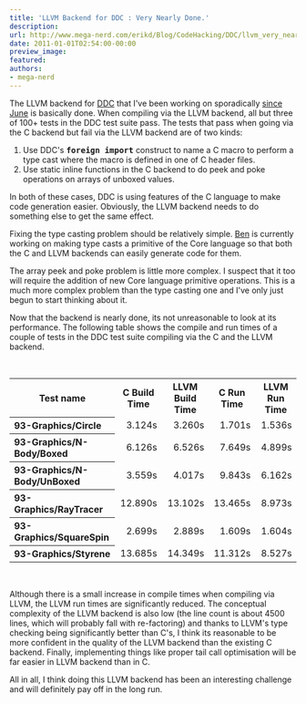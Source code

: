 ```yaml
---
title: 'LLVM Backend for DDC : Very Nearly Done.'
description:
url: http://www.mega-nerd.com/erikd/Blog/CodeHacking/DDC/llvm_very_nearly_done.html
date: 2011-01-01T02:54:00-00:00
preview_image:
featured:
authors:
- mega-nerd
---
```




<p>
The LLVM backend for
	<a href="http://disciple.ouroborus.net/">
	DDC</a>
that I've been working on sporadically
	<a href="http://www.mega-nerd.com/erikd/Blog/CodeHacking/DDC/llvm_backend.html">
	since June</a>
is basically done.
When compiling via the LLVM backend, all but three of 100+ tests in the DDC
test suite pass.
The tests that pass when going via the C backend but fail via the LLVM backend
are of two kinds:
</p>

<ol>
	<li>Use DDC's <tt><b>foreign import</b></tt> construct to name a C macro
		 to perform a type cast where the macro is defined in one of C header
		 files.
		</li>
	<li>Use static inline functions in the C backend to do peek and poke
		operations on arrays of unboxed values.
		</li>
</ol>

<p>
In both of these cases, DDC is using features of the C language to make code
generation easier.
Obviously, the LLVM backend needs to do something else to get the same effect.
</p>

<p>
Fixing the type casting problem should be relatively simple.
<a href="http://www.cse.unsw.edu.au/~benl/">
	Ben</a>
is currently working on making type casts a primitive of the Core language
so that both the C and LLVM backends can easily generate code for them.
</p>

<p>
The array peek and poke problem is little more complex.
I suspect that it too will require the addition of new Core language primitive
operations.
This is a much more complex problem than the type casting one and I've only just
begun to start thinking about it.
</p>

<p>
Now that the backend is nearly done, its not unreasonable to look at its
performance.
The following table shows the compile and run times of a couple of tests in the
DDC test suite compiling via the C and the LLVM backend.
</p>

<br/>

<center>
<table class="simple">
	<tr>
		<th>Test name</th>
			<th>C Build Time</th>
			<th>LLVM Build Time</th>
			<th>C Run Time</th>
			<th>LLVM Run Time</th>
	</tr>
	<tr>
		<th align="left">93-Graphics/Circle</th>
			<td align="right">3.124s</td>
			<td align="right">3.260s</td>
			<td align="right">1.701s</td>
			<td align="right">1.536s</td>
	</tr>
	<tr>
		<th align="left">93-Graphics/N-Body/Boxed</th>
			<td align="right">6.126s</td>
			<td align="right">6.526s</td>
			<td align="right">7.649s</td>
			<td align="right">4.899s</td>
	</tr>
	<tr>
		<th align="left">93-Graphics/N-Body/UnBoxed</th>
			<td align="right">3.559s</td>
			<td align="right">4.017s</td>
			<td align="right">9.843s</td>
			<td align="right">6.162s</td>
	</tr>
	<tr>
		<th align="left">93-Graphics/RayTracer</th>
			<td align="right">12.890s</td>
			<td align="right">13.102s</td>
			<td align="right">13.465s</td>
			<td align="right">8.973s</td>
	</tr>
	<tr>
 		<th align="left">93-Graphics/SquareSpin</th>
			<td align="right">2.699s</td>
			<td align="right">2.889s</td>
			<td align="right">1.609s</td>
			<td align="right">1.604s</td>
	</tr>
	<tr>
		<th align="left">93-Graphics/Styrene</th>
			<td align="right">13.685s</td>
			<td align="right">14.349s</td>
			<td align="right">11.312s</td>
			<td align="right">8.527s</td>
	</tr>

</table>
</center>

<br/>

<p>
Although there is a small increase in compile times when compiling via LLVM, the
LLVM run times are significantly reduced.
The conceptual complexity of the LLVM backend is also low (the line count is
about 4500 lines, which will probably fall with re-factoring) and thanks to
LLVM's type checking being significantly better than C's, I think its reasonable
to be more confident in the quality of the LLVM backend than the existing C
backend.
Finally, implementing things like proper tail call optimisation will be far
easier in LLVM backend than in C.
</p>

<p>
All in all, I think doing this LLVM backend has been an interesting challenge
and will definitely pay off in the long run.
</p>


